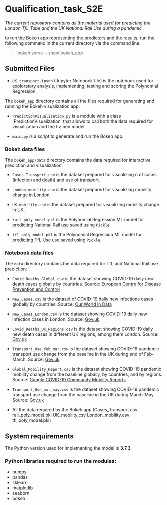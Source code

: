 # Qualification_task_S2E

*The current repository contains all the material used for predicting the London TfL Tube
and the UK National Rail Use during a pandemic.*
 
to run the Bokeh app representing the predictors and the results, run the following command in the current directory via the command line:

   > bokeh serve --show bokeh_app


## Submitted Files

- `UK_transport.ipynb` (Jupyter Notebook file) is the notebook used for exploratory analysis, implementing, testing and scoring the Polynomial Regression.

The `bokeh_app` directory contains all the files required for generating and running the Bokeh visualization app:

- `PredictionVisualization.py` is a module with a class 'PredictionVisualization' that allows to call both the data required for visualization and the trained model.

- `main.py` is a script to generate and run the Bokeh app.

### Bokeh data files

The `bokeh_app/data` directory contains the data required for interactive prediction and visualization:

- `Cases_Transport.csv` is the dataset prepared for visualizing n of cases (infection and death) and use of transport.

- `London_mobility.csv` is the dataset prepared for visualizing mobility change in London.

- `UK_mobility.csv` is the dataset prepared for visualizing mobility change in UK.

- `rail_poly_model.pkl` is the Polynomial Regression ML model for predicting National Rail use saved using `Pickle`.

- `tfl_poly_model.pkl` is the Polynomial Regression ML model for predicting TfL Use use saved using `Pickle`.

### Notebook data files
The `data` directory contains the data required for TfL and National Rail use prediction:

- `Covid_Deaths_Global.csv` is the dataset showing COVID-19 daily new death cases globally by countries. Source: [European Centre for Disease Prevention and Control](https://www.ecdc.europa.eu/en/geographical-distribution-2019-ncov-cases)

- `New_Cases.csv` is the dataset of COVID-19 daily new infections cases globally by countries. Source: [Our World in Data](https://ourworldindata.org/coronavirus-source-data)

- `New_Cases_London.csv` is the dataset showing COVID-19 daily new infection cases in London. Source: [Gov.uk](https://www.gov.uk/government/publications/slides-to-accompany-coronavirus-press-conference-30-march-2020)

- `Covid_Deaths_UK_Regions.csv`  is the dataset showing COVID-19 daily new death cases in different UK regions, among them London. Source: [Gov.uk](https://coronavirus.data.gov.uk/)

- `Transport_Use_feb_mar.csv` is the dataset showing COVID-19 pandemic transport use change from the baseline in the UK during end of Feb-March. Source: [Gov.uk](https://www.gov.uk/government/publications/slides-to-accompany-coronavirus-press-conference-30-march-2020) 

- `Global_Mobility_Report.csv` is the dataset showing COVID-19 pandemic mobility change from the baseline globally, by countries, and by regions. Source: [Google COVID-19 Community Mobility Reports](https://www.google.com/covid19/mobility/)

- `Transport_Use_mar_may.csv` is the dataset showing COVID-19 pandemic transport use change from the baseline in the UK during March-May. Source: [Gov.uk](https://www.gov.uk/government/publications/slides-to-accompany-coronavirus-press-conference-30-march-2020)

+ All the data required by the Bokeh app (Cases_Transport.csv  rail_poly_model.pkl  UK_mobility.csv
London_mobility.csv  tfl_poly_model.pkl)

## System requirements 
The Python version used for implementing the model is **3.7.3**.

### Python libraries required to run the modules:
- numpy
- pandas
- sklearn
- matplotlib
- seaborn
- bokeh
